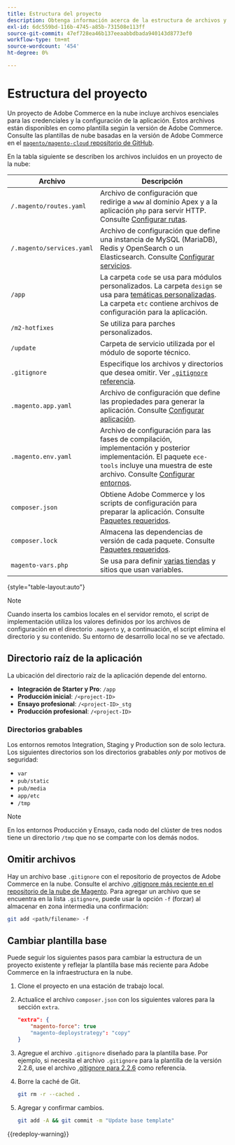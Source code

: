 ```yaml
---
title: Estructura del proyecto
description: Obtenga información acerca de la estructura de archivos y las plantillas de proyecto para Adobe Commerce en la infraestructura en la nube.
exl-id: 6dc559bd-116b-4745-a85b-731508e113ff
source-git-commit: 47ef728ea46b137eeaabbdbada940143d8773ef0
workflow-type: tm+mt
source-wordcount: '454'
ht-degree: 0%

---
```


# Estructura del proyecto

Un proyecto de Adobe Commerce en la nube incluye archivos esenciales para las credenciales y la configuración de la aplicación. Estos archivos están disponibles en como plantilla según la versión de Adobe Commerce. Consulte las plantillas de nube basadas en la versión de Adobe Commerce en el [`magento/magento-cloud` repositorio de GitHub](https://github.com/magento/magento-cloud).

En la tabla siguiente se describen los archivos incluidos en un proyecto de la nube:

| Archivo | Descripción |
| ------------------------- | ------------ |
| `/.magento/routes.yaml` | Archivo de configuración que redirige a `www` al dominio Apex y a la aplicación `php` para servir HTTP. Consulte [Configurar rutas](../routes/routes-yaml.md). |
| `/.magento/services.yaml` | Archivo de configuración que define una instancia de MySQL (MariaDB), Redis y OpenSearch o un Elasticsearch. Consulte [Configurar servicios](../services/services-yaml.md). |
| `/app` | La carpeta `code` se usa para módulos personalizados. La carpeta `design` se usa para [temáticas personalizadas](../store/custom-theme.md). La carpeta `etc` contiene archivos de configuración para la aplicación. |
| `/m2-hotfixes` | Se utiliza para parches personalizados. |
| `/update` | Carpeta de servicio utilizada por el módulo de soporte técnico. |
| `.gitignore` | Especifique los archivos y directorios que desea omitir. Ver [`.gitignore` referencia](#ignoring-files). |
| `.magento.app.yaml` | Archivo de configuración que define las propiedades para generar la aplicación. Consulte [Configurar aplicación](../application/configure-app-yaml.md). |
| `.magento.env.yaml` | Archivo de configuración para las fases de compilación, implementación y posterior implementación. El paquete `ece-tools` incluye una muestra de este archivo. Consulte [Configurar entornos](../environment/configure-env-yaml.md). |
| `composer.json` | Obtiene Adobe Commerce y los scripts de configuración para preparar la aplicación. Consulte [Paquetes requeridos](../development/overview.md#required-packages). |
| `composer.lock` | Almacena las dependencias de versión de cada paquete. Consulte [Paquetes requeridos](../development/overview.md#required-packages). |
| `magento-vars.php` | Se usa para definir [varias tiendas](../store/multiple-sites.md) y sitios que usan variables. |

{style="table-layout:auto"}

>[!NOTE]
>
>Cuando inserta los cambios locales en el servidor remoto, el script de implementación utiliza los valores definidos por los archivos de configuración en el directorio `.magento` y, a continuación, el script elimina el directorio y su contenido. Su entorno de desarrollo local no se ve afectado.

## Directorio raíz de la aplicación

La ubicación del directorio raíz de la aplicación depende del entorno.

- **Integración de Starter y Pro**: `/app`
- **Producción inicial**: `/<project-ID>`
- **Ensayo profesional**: `/<project-ID>_stg`
- **Producción profesional**: `/<project-ID>`

### Directorios grabables

Los entornos remotos Integration, Staging y Production son de solo lectura. Los siguientes directorios son los directorios grabables *only* por motivos de seguridad:

- `var`
- `pub/static`
- `pub/media`
- `app/etc`
- `/tmp`

>[!NOTE]
>
>En los entornos Producción y Ensayo, cada nodo del clúster de tres nodos tiene un directorio `/tmp` que no se comparte con los demás nodos.

## Omitir archivos

Hay un archivo base `.gitignore` con el repositorio de proyectos de Adobe Commerce en la nube. Consulte el archivo [.gitignore más reciente en el repositorio de la nube de Magento](https://github.com/magento/magento-cloud/blob/master/.gitignore). Para agregar un archivo que se encuentra en la lista `.gitignore`, puede usar la opción `-f` (forzar) al almacenar en zona intermedia una confirmación:

```bash
git add <path/filename> -f
```

## Cambiar plantilla base

Puede seguir los siguientes pasos para cambiar la estructura de un proyecto existente y reflejar la plantilla base más reciente para Adobe Commerce en la infraestructura en la nube.

1. Clone el proyecto en una estación de trabajo local.

1. Actualice el archivo `composer.json` con los siguientes valores para la sección `extra`.

   ```json
   "extra": {
       "magento-force": true
       "magento-deploystrategy": "copy"
   }
   ```

1. Agregue el archivo `.gitignore` diseñado para la plantilla base. Por ejemplo, si necesita el archivo `.gitignore` para la plantilla de la versión 2.2.6, use el archivo [.gitignore para 2.2.6](https://github.com/magento/magento-cloud/blob/2.2.6/.gitignore) como referencia.

1. Borre la caché de Git.

   ```bash
   git rm -r --cached .
   ```

1. Agregar y confirmar cambios.

   ```bash
   git add -A && git commit -m "Update base template"
   ```

{{redeploy-warning}}
